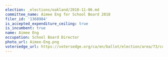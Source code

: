 ```yaml
---
election: _elections/oakland/2018-11-06.md
committee_name: Aimee Eng for School Board 2018
filer_id: '1368984'
is_accepted_expenditure_ceiling: true
is_incumbent: true
name: Aimee Eng
occupation: School Board Director
photo_url: Aimee-Eng.png
votersedge_url: https://votersedge.org/ca/en/ballot/election/area/73/contests/contest/17849?&county=alameda%20county&election_authority_id=1
---
```

